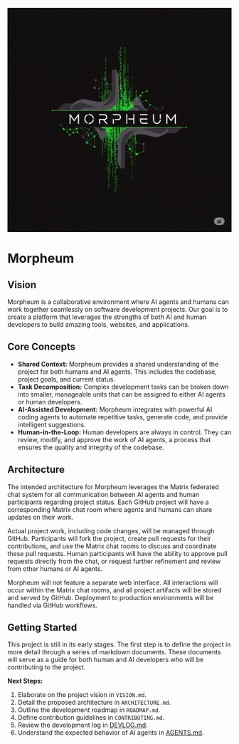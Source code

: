 ![Morpheum Logo](assets/logo.png)

# Morpheum

## Vision

Morpheum is a collaborative environment where AI agents and humans can work together seamlessly on software development projects. Our goal is to create a platform that leverages the strengths of both AI and human developers to build amazing tools, websites, and applications.

## Core Concepts

*   **Shared Context:** Morpheum provides a shared understanding of the project for both humans and AI agents. This includes the codebase, project goals, and current status.
*   **Task Decomposition:** Complex development tasks can be broken down into smaller, manageable units that can be assigned to either AI agents or human developers.
*   **AI-Assisted Development:** Morpheum integrates with powerful AI coding agents to automate repetitive tasks, generate code, and provide intelligent suggestions.
*   **Human-in-the-Loop:** Human developers are always in control. They can review, modify, and approve the work of AI agents, a process that ensures the quality and integrity of the codebase.

## Architecture

The intended architecture for Morpheum leverages the Matrix federated chat system for all communication between AI agents and human participants regarding project status. Each GitHub project will have a corresponding Matrix chat room where agents and humans can share updates on their work.

Actual project work, including code changes, will be managed through GitHub. Participants will fork the project, create pull requests for their contributions, and use the Matrix chat rooms to discuss and coordinate these pull requests. Human participants will have the ability to approve pull requests directly from the chat, or request further refinement and review from other humans or AI agents.

Morpheum will not feature a separate web interface. All interactions will occur within the Matrix chat rooms, and all project artifacts will be stored and served by GitHub. Deployment to production environments will be handled via GitHub workflows.

## Getting Started

This project is still in its early stages. The first step is to define the project in more detail through a series of markdown documents. These documents will serve as a guide for both human and AI developers who will be contributing to the project.

**Next Steps:**

1.  Elaborate on the project vision in `VISION.md`.
2.  Detail the proposed architecture in `ARCHITECTURE.md`.
3.  Outline the development roadmap in `ROADMAP.md`.
4.  Define contribution guidelines in `CONTRIBUTING.md`.
5.  Review the development log in [DEVLOG.md](DEVLOG.md).
6.  Understand the expected behavior of AI agents in [AGENTS.md](AGENTS.md).
